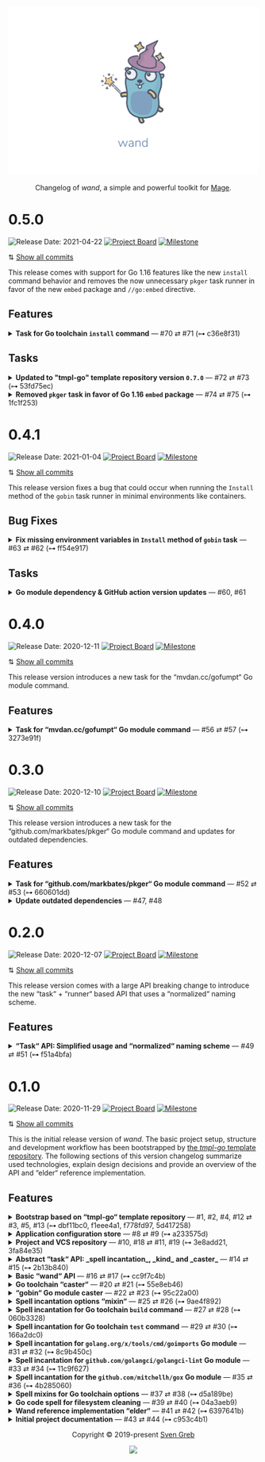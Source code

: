 <p align="center"><img src="https://raw.githubusercontent.com/svengreb/wand/main/assets/images/repository-hero.svg?sanitize=true"/></p>

<p align="center">Changelog of <em>wand</em>, a simple and powerful toolkit for <a href="https://magefile.org" target="_blank">Mage</a>.</p>

<!--lint disable no-duplicate-headings no-duplicate-headings-in-section-->

# 0.5.0

![Release Date: 2021-04-22](https://img.shields.io/static/v1?style=flat-square&label=Release%20Date&message=2021-04-22&colorA=4c566a&colorB=88c0d0) [![Project Board](https://img.shields.io/static/v1?style=flat-square&label=Project%20Board&message=0.5.0&logo=github&logoColor=eceff4&colorA=4c566a&colorB=88c0d0)](https://github.com/svengreb/wand/projects/9) [![Milestone](https://img.shields.io/static/v1?style=flat-square&label=Milestone&message=0.5.0&logo=github&logoColor=eceff4&colorA=4c566a&colorB=88c0d0)](https://github.com/svengreb/wand/milestone/6)

⇅ [Show all commits][gh-compare-tag-v0.4.1_v0.5.0]

This release comes with support for Go 1.16 features like the new `install` command behavior and removes the now unnecessary `pkger` task runner in favor of the new `embed` package and `//go:embed` directive.

## Features

<details>
<summary><strong>Task for Go toolchain <code>install</code> command</strong> — #70 ⇄ #71 (⊶ c36e8f31)</summary>

↠ As of Go version 1.16 [`go install $pkg@$version`][go-blog-1.16-modules] allows to install commands without affecting the `main` module. Additionally commands like `go build` and `go test` no longer modify `go.mod` and `go.sum` files by default but report an error if a module requirement or checksum needs to be added or updated (as if the `-mod=readonly` flag were used).
This can be used as alternative to the already existing [`gobin` runner][go-pkg-v0.4.1-pkg-task-gobin].

To support the [`go install` command of the Go toolchain][go-pkg-cmd/go#install], a new [`Task`][go-pkg-if-task#task] has been implemented in the new [`install`][go-pkg-wand-pkg-task-golang-install] package that can be used through a [Go toolchain `Runner`][go-pkg-wand-pkg-task-golang#runner].
The task is customizable through the following functions:

- `WithEnv(env map[string]string) install.Option` — sets the task specific environment.
- `WithModulePath(path string) install.Option` — sets the module import path.
- `WithModuleVersion(version *semver.Version) install.Option` — sets the module version.

</details>

## Tasks

<details>
<summary><strong>Updated to "tmpl-go" template repository version <code>0.7.0</code></strong> — #72 ⇄ #73 (⊶ 53fd75ec)</summary>

↠ Updated to ["tmpl-go" version 0.7.0][gh-svengreb/tmpl-go-rl-v0.7.0] which comes with updates to GitHub Actions and Node development dependencies.

</details>

<details>
<summary><strong>Removed <code>pkger</code> task in favor of Go 1.16 <code>embed</code> package</strong> — #74 ⇄ #75 (⊶ 1fc1f253)</summary>

↠ In #52 a task for the [github.com/markbates/pkger][go-pkg-github.com/markbates/pkger] Go module was added, a tool for embedding static files into Go binaries.
The issue also includes the “Official Static Assets Embedding“ section which mentions that the task might be removed later on again as soon as [Go 1.16][go-blog-1.16] will be released as it comes with [toolchain support for embedding static assets (files)][go-docs-rln-1.16#embed] through the [`embed` package][go-pkg-embed]. Also see [markbates/pkger#114][gh-markbates/pkger#114] for more details about the project future of `pkger`.

The [`pkger` package][go-pkg-v0.4.1-pkg-task-pkger] has been removed and the `//go:embed` directive should be used instead.

</details>

# 0.4.1

![Release Date: 2021-01-04](https://img.shields.io/static/v1?style=flat-square&label=Release%20Date&message=2021-01-04&colorA=4c566a&colorB=88c0d0) [![Project Board](https://img.shields.io/static/v1?style=flat-square&label=Project%20Board&message=0.4.1&logo=github&logoColor=eceff4&colorA=4c566a&colorB=88c0d0)](https://github.com/svengreb/wand/projects/8) [![Milestone](https://img.shields.io/static/v1?style=flat-square&label=Milestone&message=0.4.1&logo=github&logoColor=eceff4&colorA=4c566a&colorB=88c0d0)](https://github.com/svengreb/wand/milestone/5)

⇅ [Show all commits][gh-compare-tag-v0.4.0_v0.4.1]

This release version fixes a bug that could occur when running the `Install` method of the `gobin` task runner in minimal environments like containers.

## Bug Fixes

<details>
<summary><strong>Fix missing environment variables in <code>Install</code> method of <code>gobin</code> task</strong> — #63 ⇄ #62 (⊶ ff54e917)</summary>

↠ Fixed possible errors like

```raw
build cache is required, but could not be located: GOCACHE is not defined and neither $XDG_CACHE_HOME nor $HOME are defined
```

when running the method in minimal environments like containers by ensuring that the inherited OS environment is prepended before applying custom environment variables.

Before the [`Install` method of the `gobin` task runner][go-pkg-v0.4.0-md-task/gobin#runner.install] has set the environment of the command that gets executed initially to [`os.Environ()`][go-pkg-fn-os#environ], but has overwritten it later on with custom variables configured through the [`WithEnv(map[string]string)` option][go-pkg-v0.4.0-fn-task/gobin#withenv].

This change also improves the debugging process by including the combined output (`stdout` + `stderr`) in the error when the command execution fails.

</details>

## Tasks

<details>
<summary><strong>Go module dependency & GitHub action version updates</strong> — #60, #61</summary>

↠ Bumped outdated Go module dependencies and GitHub actions to their latest versions:

- #60 (⊶ 3fd3f8b4) [`actions/setup-node`][gh-actions/setup-node] from [v2.1.3 to v2.1.4][gh-actions/setup-node-comp-v2.1.3_c46424ee]
- #61 (⊶ 6dd713e5) [`github.com/magefile/mage`][go-pkg-github.com/magefile/mage] from [v1.10.0 to v1.11.0][gh-magefile/mage-comp-v1.10.0_v1.11.0] - This release finally introduces a long-time requested feature: [Target functions with arguments][mage-docs-targets#args]!
  This allows to pass parameters to targets from the CLI to make functions even more dynamic.

</details>

# 0.4.0

![Release Date: 2020-12-11](https://img.shields.io/static/v1?style=flat-square&label=Release%20Date&message=2020-12-11&colorA=4c566a&colorB=88c0d0) [![Project Board](https://img.shields.io/static/v1?style=flat-square&label=Project%20Board&message=0.4.0&logo=github&logoColor=eceff4&colorA=4c566a&colorB=88c0d0)](https://github.com/svengreb/wand/projects/7) [![Milestone](https://img.shields.io/static/v1?style=flat-square&label=Milestone&message=0.4.0&logo=github&logoColor=eceff4&colorA=4c566a&colorB=88c0d0)](https://github.com/svengreb/wand/milestone/4)

⇅ [Show all commits][gh-compare-tag-v0.3.0_v0.4.0]

This release version introduces a new task for the “mvdan.cc/gofumpt“ Go module command.

## Features

<details>
<summary><strong>Task for “mvdan.cc/gofumpt“ Go module command</strong> — #56 ⇄ #57 (⊶ 3273e91f)</summary>

↠ The [mvdan.cc/gofumpt][go-pkg-mvdan.cc/gofumpt] Go module provides the `gofumpt` command, a tool that enforces a stricter format than [`gofmt`][go-pkg-cmd/gofmt] and [provides additional rules][gh-mvdan/gofumpt#rules], while being backwards compatible. It is a modified fork of `gofmt` so it can be used as a drop-in replacement.

To configure and run the `gofumpt` command, a new [`task.GoModule`][go-pkg-if-task#gomodule] has been implemented in the new [gofumpt][go-pkg-task/gofumpt] package that can be run using the [gobin command runner][go-pkg-stc-task/gobin#runner] or any other [command runner][go-pkg-if-task#runner] that handles tasks of kind [`KindGoModule`][go-pkg-const-task#kindgomodule].

The task is customizable through the following functions:

- `WithEnv(map[string]string) gofumpt.Option` — sets the task specific environment.
- `WithExtraArgs(...string) gofumpt.Option` — sets additional arguments to pass to the command.
- `WithExtraRules(bool) gofumpt.Option` — indicates whether `gofumpt`‘s extra rules should be enabled. See the [repository documentation for a listing of available rules][gh-mvdan/gofumpt#rules].
- `WithListNonCompliantFiles(bool) gofumpt.Option` — indicates whether files, whose formatting are not conform to the style guide, are listed.
- `WithModulePath(string) gofumpt.Option` — sets the module import path.
- `WithModuleVersion(*semver.Version) gofumpt.Option` — sets the module version.
- `WithPaths(...string) gofumpt.Option` — sets the paths to search for Go source files. By default all directories are scanned recursively starting from the current working directory.
- `WithReportAllErrors(bool) gofumpt.Option` — indicates whether all errors should be printed instead of only the first 10 on different lines.
- `WithSimplify(bool) gofumpt.Option` — indicates whether code should be simplified.

The “elder“ reference implementation provides the new [`Gofumpt` method][go-pkg-m-elder#elder.gofumpt].

</details>

# 0.3.0

![Release Date: 2020-12-10](https://img.shields.io/static/v1?style=flat-square&label=Release%20Date&message=2020-12-10&colorA=4c566a&colorB=88c0d0) [![Project Board](https://img.shields.io/static/v1?style=flat-square&label=Project%20Board&message=0.3.0&logo=github&logoColor=eceff4&colorA=4c566a&colorB=88c0d0)](https://github.com/svengreb/wand/projects/6) [![Milestone](https://img.shields.io/static/v1?style=flat-square&label=Milestone&message=0.3.0&logo=github&logoColor=eceff4&colorA=4c566a&colorB=88c0d0)](https://github.com/svengreb/wand/milestone/3)

⇅ [Show all commits][gh-compare-tag-v0.2.0_v0.3.0]

This release version introduces a new task for the “github.com/markbates/pkger“ Go module command and updates for outdated dependencies.

## Features

<details>
<summary><strong>Task for “github.com/markbates/pkger“ Go module command</strong> — #52 ⇄ #53 (⊶ 660601dd)</summary>

↠ The [github.com/markbates/pkger][go-pkg-github.com/markbates/pkger] Go module provides the `pkger` command, a tool for embedding static files into Go binaries.

To configure and run the `pkger` command, a new [`task.GoModule`][go-pkg-if-task#gomodule] has been implemented in a the [pkger][go-pkg-task/pkger] package that can be run using the [gobin command runner][go-pkg-stc-task/gobin#runner] or any other [command runner][go-pkg-if-task#runner] that handles tasks of kind [`KindGoModule`][go-pkg-const-task#kindgomodule].

The task is customizable through the following functions:

- `WithEnv(env map[string]string) pkger.Option` — sets the task specific environment.
- `WithExtraArgs(extraArgs ...string) pkger.Option` — sets additional arguments to pass to the command.
- `WithIncludes(includes ...string) pkger.Option` — adds the relative paths of files and directories that should be included.
  By default the paths will be detected by `pkger` itself when used within any of the packages of the target Go module.
- `WithModulePath(path string) pkger.Option` — sets the module import path.
- `WithModuleVersion(version *semver.Version) pkger.Option` — sets the module version.

The “elder“ reference implementation provides the new [`Pkger` method][go-pkg-elder#elder.pkger] including the handling of the [“monorepo“ workaround](#monorepo-workaround).

### Official “Static Assets Embedding“

Please note that the _pkger_ project might be superseded and discontinued due to the official Go toolchain [support for embedding static assets (files)][gh-golang/go#41191] that will most probably be released with [Go version 1.16][gh-golang/go-ms-145].

Please see the official [draft document][googsrc-go-prop-design-embed] and [markbates/pkger#114][gh-markbates/pkger#114] for more details.

### “Monorepo“ Workaround

_pkger_ tries to mimic the Go standard library and the way how the Go toolchain handles modules, but is therefore also affected by its problems and edge cases.
When the `pkger` command is used from the root of a Go module repository, the directory where the `go.mod` file is located, and there is no valid Go source file, the command will fail because it internally uses the same logic like the [`list` command of the Go toolchain][gh-pkg-cmd/go#list] (`go list`).
Therefore a “dummy“ Go source file may need to be created as a workaround. This is mostly only required for repositories that use a [“monorepo“ layout][trunkbasedev-monorepos] where one or more `main` packages are placed in a subdirectory relative to the root directory, e.g. `apps` or `cmd`. For repositories where the root directory already has a Go package, that does not contain any build constraints/tags, or uses a “library“ layout, a “dummy“ file is probably not needed.
Please see [markbates/pkger#109][gh-markbates/pkger#109] and [markbates/pkger#121][gh-markbates/pkger#121] for more details.

The new [`Pkger` method][go-pkg-elder#elder.pkger] of the [“elder“ reference implementation][go-pkg-elder] handles the creation of a temporary “dummy“ file that gets deleted automatically when the tasks finishes in order to avoid the need for the user to add such a file to the repository and commit it into the VCS.

</details>

<details>
<summary><strong>Update outdated dependencies</strong> — #47, #48</summary>

↠ Bumped outdated Go module dependencies to their latest versions:

- #47 (⊶ 41e11b94) [`github.com/Masterminds/semver/v3`][go-pkg-github.com/masterminds/semver/v3] from [3.1.0 to 3.1.1][gh-masterminds/semver-comp-v3.1.0_v3.1.1] — Fixes an issue with generated regular expression operations.
- #48 (⊶ 41e11b94) [`github.com/imdario/mergo`][go-pkg-github.com/imdario/mergo] from [0.3.9 to 0.3.11][gh-imdario/mergo-comp-v0.3.9_v0.3.11] — Includes a bunch of bug fixes that were pending, removes unused test code, reverts a faulty PR and announces a code freeze in preparation for a “cleanroom“ implementation with a new API in order to allow the codebase to be maintainable and clear again.

</details>

# 0.2.0

![Release Date: 2020-12-07](https://img.shields.io/static/v1?style=flat-square&label=Release%20Date&message=2020-12-07&colorA=4c566a&colorB=88c0d0) [![Project Board](https://img.shields.io/static/v1?style=flat-square&label=Project%20Board&message=0.2.0&logo=github&logoColor=eceff4&colorA=4c566a&colorB=88c0d0)](https://github.com/svengreb/wand/projects/5) [![Milestone](https://img.shields.io/static/v1?style=flat-square&label=Milestone&message=0.2.0&logo=github&logoColor=eceff4&colorA=4c566a&colorB=88c0d0)](https://github.com/svengreb/wand/milestone/2)

⇅ [Show all commits][gh-compare-tag-v0.1.0_v0.2.0]

This release version comes with a large API breaking change to introduce the new “task“ + “runner“ based API that uses a “normalized“ naming scheme.

## Features

<details>
<summary><strong>“Task“ API: Simplified usage and “normalized“ naming scheme</strong> — #49 ⇄ #51 (⊶ f51a4bfa)</summary>

↠ With #14 the “abstract“ _wand_ API was introduced with a naming scheme is inspired by the fantasy novel [“Harry Potter“][wikip-hp] that was used to to define interfaces.
The main motivation was to create a matching naming to the overall “magic“ topic and the actual target project [Mage][], but in retrospect this is way too abstract and confusing.

The goal of this change was to…

- rewrite the API to **make it way easier to use**.
- use a **“normal“ naming scheme**.
- improve all **documentations to be more user-scoped** and provide **guides and examples**.

#### New API Concept

The basic mindset of the API will remain partially the same, but it will be designed around the concept of **tasks** and the ways to **run** them.

##### Command Runner

[🅸 `task.Runner`][go-pkg-if-task#runner] is a new base interface that runs a command with parameters in a specific environment. It can be compared to the previous [🅸 `cast.Caster`][go-pkg-if-cast#caster] interface, but provides a cleaner method set accepting the new [🅸 `task.Task`][go-pkg-if-task#task] interface.

- 🅼 `Handles() task.Kind` — returns the supported [task kind][go-pkg-al-task#kind].
- 🅼 `Run(task.Task) error` — runs a command.
- 🅼 `Validate() error` — validates the runner.

The new [🅸 `task.RunnerExec`][go-pkg-if-task#runnerexec] interface is a specialized `task.Runner` and serves as an abstract representation for a command or action, in most cases a (binary) [executable][wikip-exec] of external commands or Go module `main` packages, that provides corresponding information like the path to the executable. It can be compared to the previous [`BinaryCaster`][go-pkg-if-cast#binarycaster] interface, but also comes with a cleaner method set and a more appropriate name.

- 🅼 `FilePath() string` — returns the path to the (binary) command executable.

##### Tasks

[🅸 `task.Task`][go-pkg-if-task#task] is the new interface that is scoped for Mage [“target“][mage-docs-targets] usage. It can be compared to the previous [🅸 `spell.Incantation`][go-pkg-if-spell#incantation] interface, but provides a smaller method set without `Formula() []string`.

- 🅼 `Kind() task.Kind` — returns the [task kind][go-pkg-al-task#kind].
- 🅼 `Options() task.Options` — returns the [task options][go-pkg-if-task#options].

The new [🅸 `task.Exec`][go-pkg-if-task#exec] interface is a specialized `task.Task` and serves as an abstract task for an executable command. It can be compared to the previous [`Binary`][go-pkg-if-spell#binary] interface, but also comes with the new `BuildParams() []string` method that enables a more flexible usage by exposing the parameters for command runner like `task.RunnerExec` and also allows to compose with other tasks. See the Wikipedia page about [the anatomy of a shell CLI][wikip-cli#anaton] for more details about parameters.

- 🅼 `BuildParams() []string` — builds the parameters for a command runner where parameters can consist of options, flags and arguments.
- 🅼 `Env() map[string]string` — returns the task specific environment.

The new [🅸 `task.GoModule`][go-pkg-if-task#gomodule] interface is a specialized `task.Exec` for a executable Go module command. It can be compared to the previous [`spell.GoModule`][go-pkg-if-spell#gomodule] interface and the method set has not changed except a renaming of the `GoModuleID() *project.GoModuleID` to the more appropriate name `ID() *project.GoModuleID`. See the official [Go module reference documentation][go-ref-mod] for more details about Go modules.

- 🅼 `ID() *project.GoModuleID` — returns the identifier of a Go module.

#### New API Naming Scheme

The following listing shows the new name concept and how the previous API components can be mapped to the changes:

1. **Runner** — A component that runs a command with parameters in a specific environment, in most cases a (binary) [executable][wikip-exec] of external commands or Go module `main` packages. The current API component that can be compared to runners is [🅸 `cast.Caster`][go-pkg-if-cast#caster] and its specialized interfaces.
2. **Tasks** — A component that is scoped for Mage [“target“][mage-docs-targets] usage in order to run a action. The current API component that can be compared to tasks is [🅸 `spell.Incantation`][go-pkg-if-spell#incantation] and its specialized interfaces.

#### API Usage

Even though the API has been changed quite heavily, the basic usage almost did not change.

→ **A `task.Task` can only be run through a `task.Runner`!**

Before a `spell.Incantation` was passed to a `cast.Caster` in order to run it, in most cases a (binary) executable of a command that uses the `Formula() []string` method of `spell.Incantation` to pass the result as parameters.
The new API works the same: A `task.Task` is passed to a `task.Runner` that calls the `BuildParams() []string` method when the runner is specialized for (binary) executable of commands.

#### Improved Documentations

Before the documentation was mainly scoped on technical details, but lacked more user-friendly sections about topics like the way how to implement own API components, how to compose the [“elder“ reference implementation][go-pkg-elder] or usage examples for single or [monorepo][trunkbasedev-monorepos] project layouts.

##### User Guide

Most of the current sections have been rewritten or removed entirely while new sections now provide more user-friendly guides about how to…

- use or compose the [“elder“ reference implementation][go-pkg-elder].
- build own tasks and runners using the new API.
- structure repositories independent of the layout, single or “monorepo“.

##### Usage Examples

Some examples have been added, that are linked and documented in the user guides described above, to show how to…

- use or compose the [“elder“ reference implementation][go-pkg-elder].
- build own tasks and runners using the new API.
- structure repositories independent of the layout, single or “monorepo“.

</details>

# 0.1.0

![Release Date: 2020-11-29](https://img.shields.io/static/v1?style=flat-square&label=Release%20Date&message=2020-11-29&colorA=4c566a&colorB=88c0d0) [![Project Board](https://img.shields.io/static/v1?style=flat-square&label=Project%20Board&message=0.1.0&logo=github&logoColor=eceff4&colorA=4c566a&colorB=88c0d0)](https://github.com/svengreb/wand/projects/4) [![Milestone](https://img.shields.io/static/v1?style=flat-square&label=Milestone&message=0.1.0&logo=github&logoColor=eceff4&colorA=4c566a&colorB=88c0d0)](https://github.com/svengreb/wand/milestone/1)

⇅ [Show all commits][gh-compare-tag-init_v0.1.0]

This is the initial release version of _wand_.
The basic project setup, structure and development workflow has been bootstrapped by [the _tmpl-go_ template repository][gh-svengreb/tmpl-go].
The following sections of this version changelog summarize used technologies, explain design decisions and provide an overview of the API and “elder“ reference implementation.

## Features

<details>
<summary><strong>Bootstrap based on “tmpl-go“ template repository</strong> — #1, #2, #4, #12 ⇄ #3, #5, #13 (⊶ dbf11bc0, f1eee4a1, f778fd97, 5d417258)</summary>

<p align="center"><img src="https://github.com/svengreb/tmpl-go/blob/main/assets/images/repository-hero.svg?raw=true"/></p>

↠ Bootstrapped the basic project setup, structure and development workflow [from version 0.3.0][gh-svengreb/tmpl-go-rl-v0.3.0] of the [“tmpl-go“ template repository][gh-svengreb/tmpl-go].
Project specific files like the repository hero image, documentations and GitHub issue/PR templates have been adjusted.

</details>

<details>
<summary><strong>Application configuration store</strong> — #8 ⇄ #9 (⊶ a233575d)</summary>

↠ Like described in [the `/apps` directory documentation][gh-svengreb/tmpl-go-tree-apps] of the _tmpl-go_ template repository, _wand_ also aims to support the [monorepo][trunkbasedev-monorepos] layout.
In order to manage multiple applications, their information and metadata is recorded in a configuration store where each entry is identified by a unique ID, usually the name of the application. The `pkg/app` package provides two interfaces and an unexported struct that implements it that can be used through the exported `NewStore() Store` function.

- 🆃 `pkg/app.Config` — A `struct` type that holds information and metadata of an application.
- 🅸 `pkg/app.Store` — A storage that provides methods to record application configurations:
  - `Add(*Config)` — Adds a application configuration.
  - `Get(string) (*Config, error)` — Returns the application configuration for the given name or nil along with an error when not stored.
- 🆃 `appStore` — A storage for application configurations.
- 🅵 `NewStore() Store` — Creates a new store for application configurations.

</details>

<details>
<summary><strong>Project and VCS repository</strong> — #10, #18 ⇄ #11, #19 (⊶ 3e8add21, 3fa84e35)</summary>

↠ In [GH-9][gh-svengreb/wand#9] the store and configuration for applications has been implemented. _wand_ applications are not standalone but part of a project which in turn is stored in a repository of [a VCS like Git][git-book-intro-vcs]. In case of _wand_ this can also be a [monorepo][trunkbasedev-monorepos] to manage multiple applications, but there is always only a single project which all these applications are part of.
To store project and VCS repository information, some of the newly implemented packages provide the following types:

- 🆃 `pkg/project.Metadata` — A `struct` type that stores information and metadata of a project.
- 🆃 `pkg/project.GoModuleID` — A `struct` type that stores partial information to identify a [Go module][go-ref-mod].
- 🆃 `pkg/vcs.Kind` — A `struct` type that defines the kind of a `pkg/vcs.Repository`.
- 🅸 `pkg/vcs.Repository` — A `interface` type to represents a VCS repository that provides methods to receive repository information:
  - `Kind() Kind` — returns the repository `pkg/vcs.Kind`.
  - `DeriveVersion() error` — derives the repository version based on the `pkg/vcs.Kind`.
  - `Version() interface{}` — returns the repository version.
- 🆃 `pkg/vcs/git.Git` — A `struct` type that implements `pkg/vcs.Repository` to represent a [Git][] repository.
- 🆃 `pkg/vcs/git.Version` — A `struct` type that stores version information and metadata derived from a [Git][] repository.
- 🆃 `pkg/vcs/none.None` — A `struct` type that implements `pkg/vcs.Repository` to represent a nonexistent repository.

</details>

<details>
<summary><strong>Abstract “task“ API: _spell incantation_, _kind_ and _caster_</strong> — #14 ⇄ #15 (⊶ 2b13b840)</summary>

↠ The _wand_ API is inspired by the fantasy novel [“Harry Potter“][wikip-hp] and uses an abstract view to define interfaces. The main motivation to create a matching naming to the overall “magic“ topic and the actual target project [Mage][]. This might be too abstract for some, but is kept understandable insofar as it should allow everyone to use the “task“ API and to derive their own tasks from it.

- 🅸 `cast.Caster` — A `interface` type that casts a `spell.Incantation` using a command for a specific `spell.Kind`:
  - `Cast(spell.Incantation) error` — casts a spell incantation.
  - `Handles() spell.Kind` — returns the spell kind that can be casted.
  - `Validate() error` — validates the caster command.
- 🅸 `cast.BinaryCaster` — A `interface` type that composes `cast.Caster` to run commands using a binary executable:
  - `GetExec() string` — returns the path to the binary executable of the command.
- 🅸 `spell.Incantation` — A `interface` type that is the abstract representation of parameters for a command or action:
  - `Formula() []string` — returns all parameters of a spell.
  - `Kind() Kind` — returns the Kind of a spell.
  - `Options() interface{}` — return the options of a spell.
- 🅸 `cast.Binary` — A `interface` type that composes `cast.Caster` for commands which are using a binary executable:
  - `Env() map[string]string` — returns additional environment variables.
- 🅸 `cast.GoCode` — A `interface` type that composes `cast.Caster` for actions that can be casted without a `cast.Caster`:
  - `Cast() (interface{}, error)` — casts itself.
- 🅸 `cast.GoModule` — A `interface` type that composes `cast.Binary` for commands that are compiled from a [Go module][go-ref-mod]
  - `GoModuleID() *project.GoModuleID` — returns the identifier of a Go module.
- 🆃 `spell.Kind` — A `struct` type that defines the kind of a spell.

The API components can be roughly translated to their purpose:

- `cast.Caster` → an executable command
  It validates the command and defines which `spell.Kind` can be handled by this caster. It could be executed without parameters (`spell.Incantation`), but in most cases needs at least one parameter.
  - `cast.BinaryCaster` → a composed `cast.Caster` to run commands using a binary executable.
    It ensures that the executable file exists and stores information like the path. It could also be executed without parameters (`spell.Incantation`), but would not have any effect im many cases.
- `spell.Incantation` → the parameters of a executable command
  It assemble all parameters based on the given options and ensures the they are correctly formatted for the execution in a shell environment. Except for special incantations like `spell.GoCode` a incantation cannot be used alone but must be passed to a `cast.Caster` that is able to handle the `spell.Kind` of this incantation.
  - `spell.Binary` → a composed `spell.Incantation` to run commands that are using binary executable.
    It can inject or override environment variables in the shell environment in which the the command will be run.
  - `spell.GoCode` → a composed `spell.Incantation` for pure Go code instead of a (binary) executable command.
    It can “cast itself“, e.g. to simply delete a directory using packages like `os` from the Go standard library. It has been designed this way to also allow such tasks to be handled by the incantation API.
  - `spell.GoModule` → a composed `spell.Binary` to run binary commands managed by a [Go module][go-ref-mod], in other words executables installed in `GOBIN` or received via `go get`.
    It requires the module identifier (`path@version`) in order to download and run the executable.

</details>

<details>
<summary><strong>Basic “wand“ API</strong> — #16 ⇄ #17 (⊶ cc9f7c4b)</summary>

↠ In [GH-15][gh-svengreb/wand#15] some parts of the _wand_ API have been implemented in form of spell _incantations_, _kinds_ and _casters_, inspired by the fantasy novel [“Harry Potter“][wikip-hp] as an abstract view to define interfaces. In [GH-9][gh-svengreb/wand#9] and [GH-11][gh-svengreb/wand#11] the API implementations for an application configuration store as well as project and VCS repository metadata were introduced.
These implementations are usable in a combined form via the main _wand_ API that consists of the following types:

- 🅸 `wand.Wand` — A `interface` type that manages a project and its applications and stores their metadata. Applications are registered using a unique name and the stored metadata can be received based on this name:
  - `GetAppConfig(appName string) (app.Config, error)` — returns an application configuration.
  - `GetProjectMetadata() project.Metadata` — returns the project metadata.
  - `RegisterApp(name, displayName, pathRel string) error` — registers a new application.
- 🆃 `wand.ctxKey` — A `struct` type that serves as context key used to wrap a `wand.Wand`.
- 🅵 `wand.GetCtxKey() interface{}` — A `func` type that returns the key used to wrap a `wand.Wand`.
- 🅵 `wand.WrapCtx(parentCtx context.Context, wand Wand) context.Context` — A `func` type that wraps the given `wand.Wand` into the parent context. Use `wand.GetCtxKey() interface{}` to receive the key used to wrap the `wand.Wand`.

</details>

<details>
<summary><strong>Go toolchain “caster“</strong> — #20 ⇄ #21 (⊶ 55e8eb46)</summary>

↠ To use the Go toolchain, also known as [the `go` command][go-pkg-cmd/go], a new [caster][go-pkg-if-cast#caster] (introduced in #14) has been implemented.
The new [`ErrCast`][go-pkg-stc-cast#errcast] `struct` type unifies the handling of errors in the [cast][go-pkg-cast] package.

The [`Validate` function][go-pkg-fn-cast#validate] of the new caster returns an error of type `*cast.ErrCast` when the `go` binary executable does not exist at the configured path or when it is also not available in the [executable search paths][wikip-path_var] of the current environment.

</details>

<details>
<summary><strong>“gobin“ Go module caster</strong> — #22 ⇄ #23 (⊶ 95c22a00)</summary>

##### Go Executable Installation

When installing a Go executable from within a [Go module][go-ref-mod] directory using the [`go install` command][go-pkg-cmd/go#install], it is installed into the Go executable search path that is defined through [the `GOBIN` environment variable][go-pkg-cmd/go#env_vars] and can also be shown and modified using the [`go env` command][go-pkg-cmd/go#print_env]. Even though the executable gets installed globally, the [`go.mod` file][go-ref-mod#file] will be updated to include the installed packages since this is the default behavior of [the `go get` command][go-pkg-cmd/go#get] when running in [_module_ mode][go-docs-cmd-go#mod_aware_cmds].

Next to this problem, the installed executable will also overwrite any executable of the same module/package that was installed already, but maybe from a different version. Therefore only one version of a executable can be installed at a time which makes it impossible to work on different projects that use the same tool but with different versions.

##### History & Future

The local installation of executables built from Go modules/packages has always been a somewhat controversial point which unfortunately, partly for historical reasons, does not offer an optimal and user-friendly solution up to now. The [`go` command][go-pkg-cmd/go] is a fantastic toolchain that provides many great features one would expect to be provided out-of-the-box from a modern and well designed programming language without the requirement to use a third-party solution: from compiling code, running unit/integration/benchmark tests, quality and error analysis, debugging utilities and many more.
Unfortunately the way the [`go install` command][go-pkg-cmd/go#install] of Go versions less or equal to 1.15 handles the installation of an Go module/package executable is still not optimal.

The general problem of tool dependencies is a long-time known issue/weak point of the current Go toolchain and is a highly rated change request from the Go community with discussions like [golang/go#30515][gh-golang/go#30515], [golang/go#25922][gh-golang/go#25922] and [golang/go#27653][gh-golang/go#27653] to improve this essential feature, but they‘ve been around for quite a long time without a solution that works without introducing breaking changes and most users and the Go team agree on.
Luckily, this topic was finally picked up for [the next upcoming Go release version 1.16][gh-golang/go-ms-145] and [gh-golang/go#40276][] introduces a way to install executables in module mode outside a module. The [release note preview also already includes details about this change][go-docs-tip-rln-1.16#mod] and how installation of executables from Go modules will be handled in the future.

##### The Workaround

Beside the great news and anticipation about an official solution for the problem the usage of a workaround is almost inevitable until Go 1.16 is finally released.

The [official Go wiki][gh-golang/go-wiki] provides a section on [“How can I track tool dependencies for a module?”][go-wiki-tool_dep] that describes a workaround that tracks tool dependencies. It allows to use the Go module logic by using a file like `tools.go` with a dedicated `tools` build tag that prevents the included module dependencies to be picked up included for normal executable builds. This approach works fine for non-main packages, but CLI tools that are only implemented in the `main` package can not be imported in such a file.

In order to tackle this problem, a user from the community created [gobin][gh-myitcv/gobin], _an experimental, module-aware command to install/run main packages_.
It allows to install or run main-package commands without “polluting“ the `go.mod` file by default. It downloads modules in version-aware mode into a binary cache path within [the systems cache directory][go-pkg-os#cachedir].
It prevents problems due to already globally installed executables by placing each version in its own directory. The decision to use a cache directory instead of sub-directories within the `GOBIN` path keeps the system clean.

_gobin_ is still in an early development state, but has already received a lot of positive feedback and is used in many projects. There are also members of the core Go team that have contributed to the project and the chance is high that the changes for Go 1.16 were influenced or partially ported from it.
It is currently the best workaround to…

1. …prevent the Go toolchain to pick up the [`GOMOD` environment variable][go-pkg-cmd/go#print_env] (see [`go env GOMOD`][go-pkg-cmd/go#print_env]) that is initialized automatically with the path to the `go.mod` file in the current working directory.
2. …install module/package executables globally without “polluting“ the `go.mod` file.
3. …install module/package executables globally without overriding already installed executables of different versions.

See [gobin‘s FAQ page][gh-myitcv/gobin-wiki-faq] in the repository wiki for more details about the project.

#### The Go Module Caster

To allow to manage the tool dependency problem, _wand_ uses `gobin` through [a new caster][go-pkg-stc-cast/gobin#caster] that prevents the “pollution“ of the project `go.mod` file and allows to…

1. …install `gobin` itself into `GOBIN` ([`go env GOBIN`][go-pkg-cmd/go#print_env]).
2. …cast any [spell incantation][go-pkg-if-spell#incantation] of kind [`KindGoModule`][go-pkg-const-spell#kindgomodule] by installing the executable globally into the dedicated `gobin` cache.

</details>

<details>
<summary><strong>Spell incantation options “mixin“</strong> — #25 ⇄ #26 (⊶ 9ae4f892)</summary>

↠ To allow to compose, manipulate and read spell incantation options after the initial creation, two new types have been added for the [spell][go-pkg-spell] package:

- 🅸 `spell.Options` — A `interface` type as a generic representation for `spell.Incantation` options.
- 🅸 `spell.Mixin` — A `interface` type that allows to compose functions that process `spell.Options` of `spell.Incantation`s.
  - `Apply(Options) (Options, error)` — applies generic `spell.Options` to `spell.Incantation` options.

</details>

<details>
<summary><strong>Spell incantation for Go toolchain <code>build</code> command</strong> — #27 ⇄ #28 (⊶ 060b3328)</summary>

↠ To run the `go build` command of the Go toolchain, a new [`spell.Incantation`][go-pkg-if-spell#incantation] has been implemented in the new [build][go-pkg-spell/golang/build] package that can be used through a [Go toolchain caster][go-pkg-stc-cast/golang#caster].
The spell incantation is configurable through the following functions:

- `WithBinaryArtifactName(name string) build.Option` — sets the name for the binary build artifact.
- `WithCrossCompileTargetPlatforms(platforms ...string) build.Option` — sets the names of cross-compile platform targets.
- `WithFlags(flags ...string) build.Option` — sets additional flags to pass to the Go `build` command along with the base Go flags.
- `WithGoOptions(goOpts ...spellGo.Option) build.Option` — sets shared Go toolchain commands options.
- `WithOutputDir(dir string) build.Option` — sets the output directory, relative to the project root, for compilation artifacts.

To unify further implementations for the Go toolchain, a new `struct` type is available in the [golang][go-pkg-spell/golang] package to store global/shared Go toolchain options that are shared between multiple Go toolchain commands:

- `WithAsmFlags(asmFlags ...string) golang.Option` — sets flags to pass on each `go tool asm` invocation.
- `WithRaceDetector(enableRaceDetector bool) golang.Option` — indicates if the race detector should be enabled.
- `WithTrimmedPath(enableTrimPath bool) golang.Option` — indicates if all file system paths should be removed from the resulting executable.
- `WithEnv(env map[string]string) golang.Option` — adds or overrides Go toolchain command specific environment variables.
- `WithFlags(flags ...string) golang.Option` — sets additional Go toolchain command flags.
- `WithFlagsPrefixAll(flagsPrefixAll bool) golang.Option` — indicates if the values of `-asmflags` and `-gcflags` should be prefixed with the `all=` pattern in order to apply to all packages.
- `WithGcFlags(gcFlags ...string) golang.Option` — sets flags to pass on each `go tool compile` invocation.
- `WithLdFlags(ldFlags ...string) golang.Option` — sets flags to pass on each `go tool link` invocation.
- `WithMixins(mixins ...spell.Mixin) golang.Option` — sets `spell.Mixin`s that can be applied by option consumers.
- `WithTags(tags ...string) golang.Option` — sets Go toolchain tags.

The new [`CompileFormula(opts ...Option) []string` function][go-pkg-fn-spell/golang#compileformula] can be used to compile the formula for these options.

</details>

<details>
<summary><strong>Spell incantation for Go toolchain <code>test</code> command</strong> — #29 ⇄ #30 (⊶ 166a2dc0)</summary>

↠ To run the `go test` command of the Go toolchain, a new [`spell.Incantation`][go-pkg-if-spell#incantation] is available in the new [test][go-pkg-spell/golang/test] package that can be used through a [Go toolchain caster][go-pkg-stc-cast/golang#caster].
The spell incantation is customizable through the following functions:

- `WithBlockProfileOutputFileName(blockProfileOutputFileName string) test.Option` — sets the file name for the Goroutine blocking profile file.
- `WithCoverageProfileOutputFileName(coverageProfileOutputFileName string) test.Option` — sets the file name for the test coverage profile file.
- `WithCPUProfileOutputFileName(cpuProfileOutputFileName string) test.Option` — sets the file name for the CPU profile file.
- `WithBlockProfile(withBlockProfile bool) test.Option` — indicates if the tests should be run with a Goroutine blocking profiling.
- `WithCoverageProfile(withCoverageProfile bool) test.Option` — indicates if the tests should be run with coverage profiling.
- `WithCPUProfile(withCPUProfile bool) test.Option` — indicates if the tests should be run with CPU profiling.
- `WithFlags(flags ...string) test.Option` — sets additional flags that are passed to the Go "test" command along with the shared Go flags.
- `WithGoOptions(goOpts ...spellGo.Option) test.Option` — sets shared Go toolchain command options.
- `WithMemProfile(withMemProfile bool) test.Option` — indicates if the tests should be run with memory profiling.
- `WithMemoryProfileOutputFileName(memoryProfileOutputFileName string) test.Option` — sets the file name for the memory profile file.
- `WithMutexProfile(withMutexProfile bool) test.Option` — indicates if the tests should be run with mutex profiling.
- `WithMutexProfileOutputFileName(mutexProfileOutputFileName string) test.Option` — sets the file name for the mutex profile file.
- `WithOutputDir(outputDir string) test.Option` — sets the output directory, relative to the project root, for reports like coverage or benchmark profiles.
- `WithoutCache(withoutCache bool) test.Option` — indicates if the tests should be run without test caching that is enabled by Go by default.
- `WithPkgs(pkgs ...string) test.Option` — sets the list of packages to test.
- `WithTraceProfile(withTraceProfile bool) test.Option` — indicates if the tests should be run with trace profiling.
- `WithTraceProfileOutputFileName(traceProfileOutputFileName string) test.Option` — sets the file name for the execution trace profile file.
- `WithVerboseOutput(withVerboseOutput bool) test.Option` — indicates if the test output should be verbose.

</details>

<details>
<summary><strong>Spell incantation for <code>golang.org/x/tools/cmd/goimports</code> Go module</strong> — #31 ⇄ #32 (⊶ 8c9b450c)</summary>

↠ The [golang.org/x/tools/cmd/goimports][go-pkg-golang.org/x/tools/cmd/goimports] Go module allows to update Go import lines, adding missing ones and removing unreferenced ones. It also formats code in the same style as [gofmt][go-pkg-cmd/gofmt] so it can be used as a replacement. The source code for the `goimports` command can be found in the [golang/tools][gh-golang/tools-tree-cmd/goimports] repository.

To configure and run the `goimports` command, a new [`spell.Incantation`][go-pkg-if-spell#incantation] is available in the new [goimports][go-pkg-spell/goimports] package that can be casted using the [gobin caster][go-pkg-stc-cast/gobin#caster] or any other [spell caster][go-pkg-if-cast#caster] that handles [spell incantations][go-pkg-if-spell#incantation] of kind [`KindGoModule`][go-pkg-const-spell#kindgomodule].

The spell incantation is customizable through the following functions:

- `WithEnv(env map[string]string) goimports.Option` — sets the spell incantation specific environment.
- `WithExtraArgs(extraArgs ...string) goimports.Option` — sets additional arguments to pass to the `goimports` command.
- `WithListNonCompliantFiles(listNonCompliantFiles bool) goimports.Option` — indicates whether files, whose formatting are not conform to the style guide, are listed.
- `WithLocalPkgs(localPkgs ...string) goimports.Option` — sets local packages whose imports will be placed after 3rd-party packages.
- `WithModulePath(path string) goimports.Option` — sets the `goimports` module import path. Defaults to `goimports.DefaultGoModulePath`.
- `WithModuleVersion(version *semver.Version) goimports.Option` — sets the `goimports` module version. Defaults to `goimports.DefaultGoModuleVersion`.
- `WithPaths(paths ...string) goimports.Option` — sets the paths to search for Go source files. By default all directories are scanned recursively starting from the current working directory.
- `WithPersistedChanges(persistChanges bool) goimports.Option` — indicates whether results are written to the source files instead of standard output.
- `WithReportAllErrors(reportAllErrors bool) goimports.Option` — indicates whether all errors should be printed instead of only the first 10 on different lines.
- `WithVerboseOutput(verbose bool) goimports.Option` — indicates whether the output should be verbose.

</details>

<details>
<summary><strong>Spell incantation for <code>github.com/golangci/golangci-lint</code> Go module</strong> — #33 ⇄ #34 (⊶ 11c9f627)</summary>

↠ The [github.com/golangci/golangci-lint][go-pkg-github.com/golangci/golangci-lint] Go module provides the `golangci-lint` command, a fast, parallel runner for dozens of Go linters Go that uses caching, supports YAML configurations and has integrations with all major IDEs. The source code for the `golangci-lint` command can be found in the [golangci/golangci-lint][gh-golangci/golangci-lint-tree-cmd/golangci-lint] repository.

To configure and run the `golangci-lint` command, a new [`spell.Incantation`][go-pkg-if-spell#incantation] is available in the new [golangcilint][go-pkg-spell/golangcilint] package that can be casted using the [gobin caster][go-pkg-stc-cast/gobin#caster] or any other [spell caster][go-pkg-if-cast#caster] that handles [spell incantations][go-pkg-if-spell#incantation] of kind [`KindGoModule`][go-pkg-const-spell#kindgomodule].

The spell incantation is customizable through the following functions:

- `WithArgs(args ...string) golangcilint.Option` — sets additional arguments to pass to the `golangci-lint` module command.
- `WithEnv(env map[string]string) golangcilint.Option` — sets the spell incantation specific environment.
- `WithModulePath(path string) golangcilint.Option` — sets the `golangci-lint` module command import path. Defaults to `golangcilint.DefaultGoModulePath`.
- `WithModuleVersion(version *semver.Version) golangcilint.Option` — sets the `golangci-lint` module version. Defaults to `golangcilint.DefaultGoModuleVersion`.
- `WithVerboseOutput(verbose bool) golangcilint.Option` — indicates whether the output should be verbose.

</details>

<details>
<summary><strong>Spell incantation for the <code>github.com/mitchellh/gox</code> Go module</strong> — #35 ⇄ #36 (⊶ 4b285060)</summary>

↠ The [github.com/mitchellh/gox][go-pkg-github.com/mitchellh/gox] Go module provides the `gox` command, a dead simple, no frills Go cross compile tool that behaves a lot like the standard Go toolchain `build` command.

To configure and run the `gox` command, a new [`spell.Incantation`][go-pkg-if-spell#incantation] is available in the new [gox][go-pkg-spell/gox] package that can be casted using the [gobin caster][go-pkg-stc-cast/gobin#caster] or any other [spell caster][go-pkg-if-cast#caster] that handles [spell incantations][go-pkg-if-spell#incantation] of kind [`KindGoModule`][go-pkg-const-spell#kindgomodule].

The spell incantation is customizable through the following functions:

- `WithEnv(env map[string]string) gox.Option` — sets the spell incantation specific environment.
- `WithGoCmd(goCmd string) gox.Option` — sets the path to the Go toolchain executable.
- `WithOutputTemplate(outputTemplate string) gox.Option` — sets the name template for cross-compile platform targets. Defaults to `gox.DefaultCrossCompileBinaryNameTemplate`.
- `WithGoOptions(goOpts ...spellGo.Option) gox.Option` — sets shared Go toolchain command options.
- `WithGoBuildOptions(goBuildOpts ...spellGoBuild.Option) gox.Option` — sets options for the Go toolchain `build` command.
- `WithModulePath(path string) gox.Option` — sets the `gox` module command import path. Defaults to `gox.DefaultGoModulePath`.
- `WithModuleVersion(version *semver.Version) gox.Option` — sets the `gox` module version. Defaults to `gox.DefaultGoModuleVersion`.
- `WithVerboseOutput(verbose bool) gox.Option` — indicates whether the output should be verbose.

</details>

<details>
<summary><strong>Spell mixins for Go toolchain options</strong> — #37 ⇄ #38 (⊶ d5a189be)</summary>

↠ To support common use cases for debugging and production optimization, some [spell mixins][go-pkg-if-spell#mixin] have been implemented in the [golang][go-pkg-spell/golang] package:

- 🆂 `MixinImproveDebugging` — A `struct` type that adds linker flags to improve the debugging of binary artifacts. This includes the disabling of inlining and all compiler optimizations tp improve the compatibility for debuggers.
  Note that this mixin will add the `all` prefix for `—gcflags` parameters to make sure all packages are affected. If you disabled the `all` prefix on purpose you need to handle this conflict on your own, e.g. by creating more than one binary artifact each with different build options.
- 🆂 `MixinImproveEscapeAnalysis` — A `struct` type that will add linker flags to improve the escape analysis of binary artifacts.
  Note that this mixin removes the `all` prefix for `—gcflags` parameters to make sure only the target package is affected, otherwise reports for (traverse) dependencies would be included as well. If you enabled the `all` prefix on purpose you need to handle this conflict on your own, e.g. by creating more than one binary artifact each with different build options.
- 🆂 `MixinStripDebugMetadata` — A `struct` type that will add linker flags to strip debug information from binary artifacts. This will include _DWARF_ tables needed for debuggers, but keeps annotations needed for stack traces so panics are still readable. It will also shrink the file size and memory overhead as well as reducing the chance for possible security related problems due to enabled development features or debug information leaks.
  Note that this mixin will add the `all` prefix for `—gcflags` parameters to make sure all packages are affected. If you disabled the `all` prefix on purpose you need to handle this conflict on your own, e.g. by creating more than one binary artifact each with different build options.
- 🆂 `MixinInjectBuildTimeVariableValues` — A `struct` type that will inject build—time values through the `—X` linker flags to populate e.g. application metadata variables.
  It will store a `map[string]string` of key/value pairs to inject to variables at build—time. The key must be the path to the variable in form of `<IMPORT_PATH>.<VARIABLE_NAME>`, e.g. `pkg/internal/support/app.version`. The value is the actual value that will be assigned to the variable, e.g. the application version.
  A field of type [`*project.GoModuleID`][go-pkg-stc-project#gomoduleid] will store partial information about the target Go module to inject the key/value pairs from the data map into.

</details>

<details>
<summary><strong>Go code spell for filesystem cleaning</strong> — #39 ⇄ #40 (⊶ 04a3aeb9)</summary>

↠ To clean paths in a filesystem, like application specific output directories, a new [`GoCode` spell incantation][go-pkg-if-spell#gocode] is available in the new [clean][go-pkg-spell/fs/clean] package that can be used without a [caster][go-pkg-if-cast#caster].

The spell incantation provides the following methods:

- `Clean() ([]string, error)` — removes the configured paths. It returns an error of type `*spell.ErrGoCode` for any error that occurs during the execution of the Go code.

The spell incantation is customizable through the following functions:

- `WithLimitToAppOutputDir(limitToAppOutputDir bool) clean.Option` — indicates whether only paths within the configured application output directory should be allowed.
- `WithPaths(paths ...string) clean.Option` — sets the paths to remove. Note that only paths within the configured application output directory are allowed when `WithLimitToAppOutputDir` is enabled.

</details>

<details>
<summary><strong>Wand reference implementation “elder“</strong> — #41 ⇄ #42 (⊶ 6397641b)</summary>

↠ The default way to use the [_wand_ API][go-pkg-if#wand], with its [casters][go-pkg-cast] and [spells][go-pkg-spell], is the reference implementation [“elder“][go-pkg-elder].
It provides a way to use all _wand_ spells and additionally comes with helper methods to bootstrap a project, validate all _casters_ and simplify logging for process exits:

- `Bootstrap() error` — runs initialization tasks to ensure the wand is operational. This includes the installation of configured caster like [`cast.BinaryCaster`][go-pkg-if-cast#binarycaster] that can handle spell incantations of kind [`spell.KindGoModule`][go-pkg-const-spell#kindgomodule].
- `Clean(appName string, opts ...clean.Option) ([]string, error)` — a [`spell.GoCode`][go-pkg-if-spell#gocode] to remove configured filesystem paths, e.g. output data like artifacts and reports from previous development, test, production and distribution builds. It returns paths that have been cleaned along with an error of type [`*spell.ErrGoCode`][go-pkg-stc-spell#errgocode] when an error occurred during the execution of the Go code. When any error occurs it will be of type [`*app.ErrApp`][go-pkg-stc-app#errapp] or [`*cast.ErrCast`][go-pkg-stc-cast#errcast]. See the [clean][go-pkg-spell/fs/clean] package for all available options.
- `ExitPrintf(code int, verb nib.Verbosity, format string, args ...interface{})` — simplifies the logging for process exits with a suitable [`nib.Verbosity`][go-pkg-stc-github.com/svengreb/nib#verbosity].
- `GetAppConfig(name string) (app.Config, error)` — returns an application configuration. An empty application configuration is returned along with an error of type [`*app.ErrApp`][go-pkg-stc-app#errapp] when there is no configuration in the store for the given name.
- `GetProjectMetadata() project.Metadata` — returns metadata of the project.
- `GoBuild(appName string, opts ...build.Option)` — casts the spell incantation for the [`build`][go-pkg-cmd/go#build] command of the [Go toolchain][go-pkg-cmd/go]. When any error occurs it will be of type [`*app.ErrApp`][go-pkg-stc-app#errapp] or [`*cast.ErrCast`][go-pkg-stc-cast#errcast]. See the [build][go-pkg-spell/golang/build] package for all available options.
- `Goimports(appName string, opts ...goimports.Option) error` — casts the spell incantation for the [golang.org/x/tools/cmd/goimports][go-pkg-golang.org/x/tools/cmd/goimports] Go module command that allows to update Go import lines, add missing ones and remove unreferenced ones. It also formats code in the same style as [`gofmt` command][go-pkg-cmd/gofmt] so it can be used as a replacement. When any error occurs it will be of type [`*app.ErrApp`][go-pkg-stc-app#errapp] or [`*cast.ErrCast`][go-pkg-stc-cast#errcast].
  See the [goimports][go-pkg-spell/goimports] package for all available options. For more details about `goimports` see [the module documentation][go-pkg-golang.org/x/tools/cmd/goimports]. The source code of `goimports` is [available in the GitHub repository][gh-golang/tools-tree-cmd/goimports].
- `GolangCILint(appName string, opts ...golangcilint.Option) error` — casts the spell incantation for the [github.com/golangci/golangci-lint/cmd/golangci-lint][go-pkg-github.com/golangci/golangci-lint/cmd/golangci-lint] Go module command, a fast, parallel runner for dozens of Go linters Go that uses caching, supports YAML configurations and has integrations with all major IDEs. When any error occurs it will be of type [`*app.ErrApp`][go-pkg-stc-app#errapp] or [`*cast.ErrCast`][go-pkg-stc-cast#errcast]. See the [golangcilint][go-pkg-spell/golangcilint] package for all available options.
  For more details about `golangci-lint` see [the module documentation][go-pkg-github.com/golangci/golangci-lint/cmd/golangci-lint] and the [official website][golangci-lint]. The source code of `golangci-lint` is [available in the GitHub repository][gh-golangci/golangci-lint].
- `GoTest(appName string, opts ...spellGoTest.Option) error` — casts the spell incantation for the [`test`][go-pkg-cmd/go#test] command of the [Go toolchain][go-pkg-cmd/go]. When any error occurs it will be of type [`*app.ErrApp`][go-pkg-stc-app#errapp] or [`*cast.ErrCast`][go-pkg-stc-cast#errcast]. See the [test][go-pkg-spell/golang/test] package for all available options.
- `Gox(appName string, opts ...spellGox.Option) error` — casts the spell incantation for the [github.com/mitchellh/gox][go-pkg-github.com/mitchellh/gox] Go module command, a dead simple, no frills Go cross compile tool that behaves a lot like the standard Go toolchain [`build`][go-pkg-cmd/go#build] command. When any error occurs it will be of type [`*app.ErrApp`][go-pkg-stc-app#errapp] or [`*cast.ErrCast`][go-pkg-stc-cast#errcast]. See the [gox][go-pkg-spell/gox] package for all available options.
  For more details about `gox` see [the module documentation][go-pkg-github.com/mitchellh/gox]. The source code of `gox` is [available in the GitHub repository][gh-mitchellh/gox].
- `RegisterApp(name, displayName, pathRel string) error` — creates and stores a new application configuration. Note that the package path must be relative to the project root directory!
  It returns an error of type [\*app.ErrApp][go-pkg-stc-app#errapp] when the application path is not relative to the project root directory, when it is not a subdirectory of it or when any other error occurs.
- `Validate() error` — ensures that all casters are properly initialized and available. It returns an error of type [\*cast.ErrCast][go-pkg-stc-cast#errcast] when the validation of any of the supported casters fails.
- `New(opts ...Option) (*Elder, error)` — creates a new elder wand.
  The module name is determined automatically using the [`runtime/debug`][go-pkg-runtime/debug] package. The absolute path to the root directory is automatically set based on the current working directory. Note that the working directory must be set manually when the “magefile“ is not placed in the root directory by pointing Mage to it:
  - `-d <PATH>` option to set the directory from which “magefiles“ are read (defaults to `.`).
  - `-w <PATH>` option to set the working directory where “magefiles“ will run (defaults to value of `-d` flag).
    If any error occurs it will be of type [\*cast.ErrCast][go-pkg-stc-cast#errcast] or [\*project.ErrProject][go-pkg-stc-project#errproject].

It is customizable through the following functions:

- `WithGobinCasterOptions(opts ...castGobin.Option) elder.Option` — sets [“gobin“ caster][go-pkg-cast/gobin] options.
- `WithGoToolchainCasterOptions(opts ...castGoToolchain.Option) elder.Option` — sets [Go toolchain caster][go-pkg-cast/golang/toolchain] options.
- `WithNib(n nib.Nib) elder.Option` — sets the [log-level based line printer for human-facing messages][go-pkg-github.com/svengreb/nib].
- `WithProjectOptions(opts ...project.Option) elder.Option` — sets [project][go-pkg-project] options.

</details>

<details>
<summary><strong>Initial project documentation</strong> — #43 ⇄ #44 (⊶ c953c4b1)</summary>

↠ The initial project documentation includes…

1. …an overview of the project features.
2. …information about the project motivation:
   1. “Why should I use [Mage][]…“
   2. “…and why _wand_?“
3. …the project design decisions and how to use it:
   1. The overall wording and inspiration.
   2. A basic overview of the API.
   3. An introduction to the “elder“ reference implementation.
4. …information about how to contribute to this project.

</details>

<p align="center">Copyright &copy; 2019-present <a href="https://www.svengreb.de" target="_blank">Sven Greb</a></p>

<p align="center"><a href="https://github.com/svengreb/wand/blob/main/LICENSE"><img src="https://img.shields.io/static/v1.svg?style=flat-square&label=License&message=MIT&logoColor=eceff4&logo=github&colorA=4c566a&colorB=88c0d0"/></a></p>

<!--
+------------------+
+ Formatting Notes +
+------------------+

The `<summary />` tag must be separated with a blank line from the actual item content paragraph,
otherwise Markdown elements are not parsed and rendered!

+------------------+
+ Symbol Reference +
+------------------+
↠ (U+21A0): Start of a log section description
— (U+2014): Separator between a log section title and the metadata
⇄ (U+21C4): Separator between a issue ID and pull request ID in a log metadata
⊶ (U+22B6): Icon prefix for the short commit SHA checksum in a log metadata
⇅ (U+21C5): Icon prefix for the link of the Git commit history comparison on GitHub
-->

<!--lint disable final-definition-->

<!-- Base -->

<!-- Shared -->

[gh-golang/go-ms-145]: https://github.com/golang/go/milestone/145
[gh-markbates/pkger#114]: https://github.com/markbates/pkger/issues/114
[go-pkg-cmd/go#install]: https://pkg.go.dev/cmd/go#hdr-Compile_and_install_packages_and_dependencies
[go-pkg-cmd/gofmt]: https://pkg.go.dev/cmd/gofmt
[go-pkg-const-task#kindgomodule]: https://pkg.go.dev/github.com/svengreb/wand/pkg/task#KindGoModule
[go-pkg-elder]: https://pkg.go.dev/github.com/svengreb/wand/pkg/elder
[go-pkg-github.com/markbates/pkger]: https://pkg.go.dev/github.com/markbates/pkger
[go-pkg-if-task#gomodule]: https://pkg.go.dev/github.com/svengreb/wand/pkg/task#GoModule
[go-pkg-if-task#runner]: https://pkg.go.dev/github.com/svengreb/wand/pkg/task#Runner
[go-pkg-if-task#task]: https://pkg.go.dev/github.com/svengreb/wand/pkg/task#Task
[go-pkg-stc-task/gobin#runner]: https://pkg.go.dev/github.com/svengreb/wand/pkg/task/gobin#Runner
[go-ref-mod]: https://golang.org/ref/mod
[mage]: https://magefile.org
[trunkbasedev-monorepos]: https://trunkbaseddevelopment.com/monorepos
[wikip-hp]: https://en.wikipedia.org/wiki/Harry_Potter

<!-- v0.1.0 -->

[gh-compare-tag-init_v0.1.0]: https://github.com/svengreb/wand/compare/dbf11bc0...v0.1.0
[gh-golang/go-wiki]: https://github.com/golang/go/wiki
[gh-golang/go#25922]: https://github.com/golang/go/issues/25922
[gh-golang/go#27653]: https://github.com/golang/go/issues/27653
[gh-golang/go#30515]: https://github.com/golang/go/issues/30515
[gh-golang/go#40276]: https://github.com/golang/go/issues/40276
[gh-golang/tools-tree-cmd/goimports]: https://github.com/golang/tools/tree/master/cmd/goimports
[gh-golangci/golangci-lint-tree-cmd/golangci-lint]: https://github.com/golangci/golangci-lint/tree/master/cmd/golangci-lint
[gh-golangci/golangci-lint]: https://github.com/golangci/golangci-lint
[gh-mitchellh/gox]: https://github.com/mitchellh/gox
[gh-myitcv/gobin-wiki-faq]: https://github.com/myitcv/gobin/wiki/FAQ
[gh-myitcv/gobin]: https://github.com/myitcv/gobin
[gh-svengreb/tmpl-go-rl-v0.3.0]: https://github.com/svengreb/tmpl-go/releases/tag/v0.3.0
[gh-svengreb/tmpl-go-tree-apps]: https://github.com/svengreb/tmpl-go/tree/main/apps
[gh-svengreb/tmpl-go]: https://github.com/svengreb/tmpl-go
[gh-svengreb/wand#11]: https://github.com/svengreb/wand/issues/11
[gh-svengreb/wand#15]: https://github.com/svengreb/wand/issues/15
[gh-svengreb/wand#9]: https://github.com/svengreb/wand/issues/9
[git-book-intro-vcs]: https://git-scm.com/book/en/v2/Getting-Started-About-Version-Control
[git]: https://git-scm.com
[go-docs-cmd-go#mod_aware_cmds]: https://golang.org/ref/mod#mod-commands
[go-docs-tip-rln-1.16#mod]: https://tip.golang.org/doc/go1.16#modules
[go-pkg-cast]: https://pkg.go.dev/github.com/svengreb/wand/pkg/cast
[go-pkg-cast/gobin]: https://pkg.go.dev/github.com/svengreb/wand/pkg/cast/gobin
[go-pkg-cast/golang/toolchain]: https://pkg.go.dev/github.com/svengreb/wand/pkg/cast/golang/toolchain
[go-pkg-cmd/go]: https://pkg.go.dev/cmd/go
[go-pkg-cmd/go#build]: https://pkg.go.dev/cmd/go/#hdr-Compile_packages_and_dependencies
[go-pkg-cmd/go#env_vars]: https://pkg.go.dev/cmd/go/#hdr-Environment_variables
[go-pkg-cmd/go#get]: https://pkg.go.dev/cmd/go/#hdr-Add_dependencies_to_current_module_and_install_them
[go-pkg-cmd/go#print_env]: https://pkg.go.dev/cmd/go/#hdr-Print_Go_environment_information
[go-pkg-cmd/go#test]: https://pkg.go.dev/cmd/go/#hdr-Test_packages
[go-pkg-const-spell#kindgomodule]: https://pkg.go.dev/github.com/svengreb/wand/pkg/spell#KindGoModule
[go-pkg-fn-cast#validate]: https://pkg.go.dev/github.com/svengreb/wand/pkg/cast#Validate
[go-pkg-fn-spell/golang#compileformula]: https://pkg.go.dev/github.com/svengreb/wand/pkg/spell/golang#CompileFormula
[go-pkg-github.com/golangci/golangci-lint]: https://pkg.go.dev/github.com/golangci/golangci-lint
[go-pkg-github.com/golangci/golangci-lint/cmd/golangci-lint]: https://pkg.go.dev/github.com/golangci/golangci-lint/cmd/golangci-lint
[go-pkg-github.com/mitchellh/gox]: https://pkg.go.dev/github.com/mitchellh/gox
[go-pkg-github.com/svengreb/nib]: https://pkg.go.dev/github.com/svengreb/nib
[go-pkg-golang.org/x/tools/cmd/goimports]: https://pkg.go.dev/golang.org/x/tools/cmd/goimports
[go-pkg-if-cast#binarycaster]: https://pkg.go.dev/github.com/svengreb/wand/pkg/cast#BinaryCaster
[go-pkg-if-cast#caster]: https://pkg.go.dev/github.com/svengreb/wand/pkg/cast#Caster
[go-pkg-if-spell#gocode]: https://pkg.go.dev/github.com/svengreb/wand/pkg/spell#GoCode
[go-pkg-if-spell#incantation]: https://pkg.go.dev/github.com/svengreb/wand/pkg/spell#Incantation
[go-pkg-if-spell#mixin]: https://pkg.go.dev/github.com/svengreb/wand/pkg/spell#Mixin
[go-pkg-if#wand]: https://pkg.go.dev/github.com/svengreb/wand#Wand
[go-pkg-os#cachedir]: https://pkg.go.dev/os/#UserCacheDir
[go-pkg-project]: https://pkg.go.dev/github.com/svengreb/wand/pkg/project
[go-pkg-runtime/debug]: https://pkg.go.dev/runtime/debug
[go-pkg-spell]: https://pkg.go.dev/github.com/svengreb/wand/pkg/spell
[go-pkg-spell/fs/clean]: https://pkg.go.dev/github.com/svengreb/wand/pkg/spell/fs/clean
[go-pkg-spell/goimports]: https://pkg.go.dev/github.com/svengreb/wand/pkg/spell/goimports
[go-pkg-spell/golang]: https://pkg.go.dev/github.com/svengreb/wand/pkg/spell/golang
[go-pkg-spell/golang/build]: https://pkg.go.dev/github.com/svengreb/wand/pkg/spell/golang/build
[go-pkg-spell/golang/test]: https://pkg.go.dev/github.com/svengreb/wand/pkg/spell/golang/test
[go-pkg-spell/golangcilint]: https://pkg.go.dev/github.com/svengreb/wand/pkg/spell/golangcilint
[go-pkg-spell/gox]: https://pkg.go.dev/github.com/svengreb/wand/pkg/spell/gox
[go-pkg-stc-app#errapp]: https://pkg.go.dev/github.com/svengreb/wand/pkg/app#ErrApp
[go-pkg-stc-cast/gobin#caster]: https://pkg.go.dev/github.com/svengreb/wand/pkg/cast/gobin#Caster
[go-pkg-stc-cast/golang#caster]: https://pkg.go.dev/github.com/svengreb/wand/pkg/cast/golang#Caster
[go-pkg-stc-cast#errcast]: https://pkg.go.dev/github.com/svengreb/wand/pkg/cast#ErrCast
[go-pkg-stc-github.com/svengreb/nib#verbosity]: https://pkg.go.dev/github.com/svengreb/nib#Verbosity
[go-pkg-stc-project#errproject]: https://pkg.go.dev/github.com/svengreb/wand/pkg/project#ErrProject
[go-pkg-stc-project#gomoduleid]: https://pkg.go.dev/github.com/svengreb/wand/pkg/project#GoModuleID
[go-pkg-stc-spell#errgocode]: https://pkg.go.dev/github.com/svengreb/wand/pkg/spell#ErrGoCode
[go-ref-mod#file]: https://golang.org/ref/mod#go-mod-file
[go-wiki-tool_dep]: https://github.com/golang/go/wiki/Modules#how-can-i-track-tool-dependencies-for-a-module
[golangci-lint]: https://golangci-lint.run
[wikip-path_var]: https://en.wikipedia.org/wiki/PATH_(variable)

<!-- v0.2.0 -->

[gh-compare-tag-v0.1.0_v0.2.0]: https://github.com/svengreb/wand/compare/v0.1.0...v0.2.0
[go-pkg-al-task#kind]: https://pkg.go.dev/github.com/svengreb/wand/pkg/task#Kind
[go-pkg-if-spell#binary]: https://pkg.go.dev/github.com/svengreb/wand/pkg/spell#Binary
[go-pkg-if-spell#gomodule]: https://pkg.go.dev/github.com/svengreb/wand/pkg/spell#GoModule
[go-pkg-if-task#exec]: https://pkg.go.dev/github.com/svengreb/wand/pkg/task#Exec
[go-pkg-if-task#options]: https://pkg.go.dev/github.com/svengreb/wand/pkg/task#Options
[go-pkg-if-task#runnerexec]: https://pkg.go.dev/github.com/svengreb/wand/pkg/task#RunnerExec
[mage-docs-targets]: https://magefile.org/targets
[wikip-cli#anaton]: https://en.wikipedia.org/wiki/Command-line_interface#Anatomy_of_a_shell_CLI
[wikip-exec]: https://en.wikipedia.org/wiki/Executable

<!-- v0.3.0 -->

[gh-compare-tag-v0.2.0_v0.3.0]: https://github.com/svengreb/wand/compare/v0.2.0...v0.3.0
[gh-golang/go#41191]: https://github.com/golang/go/issues/41191
[gh-imdario/mergo-comp-v0.3.9_v0.3.11]: https://github.com/imdario/mergo/compare/v0.3.9...v0.3.11
[gh-markbates/pkger#109]: https://github.com/markbates/pkger/issues/109
[gh-markbates/pkger#121]: https://github.com/markbates/pkger/issues/121
[gh-masterminds/semver-comp-v3.1.0_v3.1.1]: https://github.com/Masterminds/semver/compare/v3.1.0...v3.1.1
[gh-pkg-cmd/go#list]: https://pkg.go.dev/cmd/go/#hdr-List_packages_or_modules
[go-pkg-elder#elder.pkger]: https://pkg.go.dev/github.com/svengreb/wand/elder#Elder.Pkger
[go-pkg-github.com/imdario/mergo]: https://pkg.go.dev/github.com/imdario/mergo
[go-pkg-github.com/masterminds/semver/v3]: https://pkg.go.dev/github.com/Masterminds/semver/v3
[go-pkg-task/pkger]: https://pkg.go.dev/github.com/svengreb/wand/pkg/task/pkger
[googsrc-go-prop-design-embed]: https://go.googlesource.com/proposal/+/master/design/draft-embed.md

<!-- v0.4.0 -->

[gh-compare-tag-v0.3.0_v0.4.0]: https://github.com/svengreb/wand/compare/v0.3.0...v0.4.0
[gh-mvdan/gofumpt#rules]: https://github.com/mvdan/gofumpt#added-rules
[go-pkg-m-elder#elder.gofumpt]: https://pkg.go.dev/github.com/svengreb/wand/pkg/elder#Elder.Gofumpt
[go-pkg-mvdan.cc/gofumpt]: https://pkg.go.dev/mvdan.cc/gofumpt
[go-pkg-task/gofumpt]: https://pkg.go.dev/github.com/svengreb/wand/pkg/task/gofumpt

<!-- v0.4.1 -->

[gh-actions/setup-node-comp-v2.1.3_c46424ee]: https://github.com/actions/setup-node/compare/v2.1.3...c46424ee
[gh-actions/setup-node]: https://github.com/actions/setup-node
[gh-compare-tag-v0.4.0_v0.4.1]: https://github.com/svengreb/wand/compare/v0.4.0...v0.4.1
[gh-magefile/mage-comp-v1.10.0_v1.11.0]: https://github.com/magefile/mage/compare/v1.10.0...v1.11.0
[go-pkg-fn-os#environ]: https://pkg.go.dev/os/#Environ
[go-pkg-github.com/magefile/mage]: https://pkg.go.dev/github.com/magefile/mage
[go-pkg-v0.4.0-fn-task/gobin#withenv]: https://pkg.go.dev/github.com/svengreb/wand@v0.4.0/pkg/task/gobin#WithEnv
[go-pkg-v0.4.0-md-task/gobin#runner.install]: https://pkg.go.dev/github.com/svengreb/wand@v0.4.0/pkg/task/gobin#Runner.Install
[mage-docs-targets#args]: https://magefile.org/targets/#arguments

<!-- v0.5.0 -->

[gh-compare-tag-v0.4.1_v0.5.0]: https://github.com/svengreb/wand/compare/v0.4.1...v0.5.0
[gh-svengreb/tmpl-go-rl-v0.7.0]: https://github.com/svengreb/tmpl-go/releases/tag/v0.7.0
[go-blog-1.16-modules]: https://blog.golang.org/go116-module-changes#TOC_4.
[go-blog-1.16]: https://blog.golang.org/go1.16
[go-docs-rln-1.16#embed]: https://golang.org/doc/go1.16#library-embed
[go-pkg-embed]: https://pkg.go.dev/embed
[go-pkg-v0.4.1-pkg-task-gobin]: https://pkg.go.dev/github.com/svengreb/wand@v0.4.1/pkg/task/gobin
[go-pkg-v0.4.1-pkg-task-pkger]: https://pkg.go.dev/github.com/svengreb/wand@v0.4.1/pkg/task/pkger
[go-pkg-wand-pkg-task-golang-install]: https://pkg.go.dev/github.com/svengreb/wand/pkg/task/golang/install
[go-pkg-wand-pkg-task-golang#runner]: https://pkg.go.dev/github.com/svengreb/wand/pkg/task/golang#Runner
